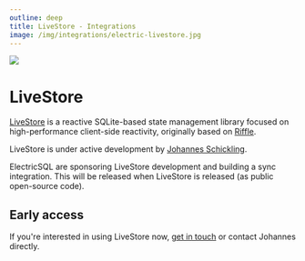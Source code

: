 ```yaml
---
outline: deep
title: LiveStore - Integrations
image: /img/integrations/electric-livestore.jpg
---
```


<img src="/img/integrations/livestore.svg" class="product-icon" />

# LiveStore

[LiveStore](https://github.com/livestorejs) is a reactive SQLite-based state management library focused on high-performance client-side reactivity, originally based on [Riffle](https://riffle.systems).

LiveStore is under active development by [Johannes Schickling](https://x.com/schickling).

ElectricSQL are sponsoring LiveStore development and building a sync integration. This will be released when LiveStore is released (as public open-source code).

## Early access

If you're interested in using LiveStore now, [get in touch](/about/contact) or contact Johannes directly.